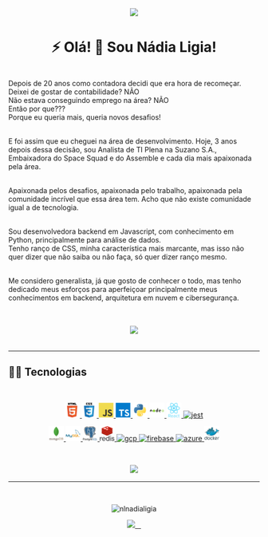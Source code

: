 
<div align=center><img src="https://ik.imagekit.io/l7cwocexhc/octa_Z7exR7bakKF.png?updatedAt=1634957243103" width="150"> </div>
<h1 align=center>⚡ Olá! 👋 Sou Nádia Ligia!</h1>

<br>
Depois de 20 anos como contadora decidi que era hora de recomeçar. 
Deixei de gostar de contabilidade? NÃO<br>
Não estava conseguindo emprego na área? NÃO<br>
Então por que???<br>
Porque eu queria mais, queria novos desafios!<br><br>

E foi assim que eu cheguei na área de desenvolvimento. Hoje, 3 anos depois dessa decisão, sou Analista de TI Plena na Suzano S.A., Embaixadora do Space Squad e do Assemble e cada dia mais apaixonada pela área.<br><br>

Apaixonada pelos desafios, apaixonada pelo trabalho, apaixonada pela comunidade incrível que essa área tem. Acho que não existe comunidade igual a de tecnologia.<br><br>

Sou desenvolvedora backend em Javascript, com conhecimento em Python, principalmente para análise de dados.<br>
Tenho ranço de CSS, minha característica mais marcante, mas isso não quer dizer que não saiba ou não faça, só quer dizer ranço mesmo.<br><br>

Me considero generalista, já que gosto de conhecer o todo, mas tenho dedicado meus esforços para aperfeiçoar principalmente meus conhecimentos em backend, arquitetura em nuvem e cibersegurança. <br><br><br>

<div align=center><img src="https://ik.imagekit.io/l7cwocexhc/readme/cita%C3%A7%C3%A3o-github_-n56RyIt1.png?updatedAt=1694119987256"></div>

<br>

---
## 🧑‍💻 Tecnologias

<br>

<p align="center"> 
  <a href="https://www.w3.org/html/" target="_blank" rel="noreferrer"> <img src="https://raw.githubusercontent.com/devicons/devicon/master/icons/html5/html5-original-wordmark.svg" alt="html5" width="30" height="30"/> </a>
  <a href="https://www.w3schools.com/css/" target="_blank" rel="noreferrer"> <img src="https://raw.githubusercontent.com/devicons/devicon/master/icons/css3/css3-original-wordmark.svg" alt="css3" width="30" height="30"/> </a>
  <a href="https://developer.mozilla.org/en-US/docs/Web/JavaScript" target="_blank" rel="noreferrer"> <img src="https://raw.githubusercontent.com/devicons/devicon/master/icons/javascript/javascript-original.svg" alt="javascript" width="30" height="30"/> </a>
  <a href="https://www.typescriptlang.org/" target="_blank" rel="noreferrer"> <img src="https://raw.githubusercontent.com/devicons/devicon/master/icons/typescript/typescript-original.svg" alt="typescript" width="30" height="30"/> </a> 
  <a href="https://www.python.org" target="_blank" rel="noreferrer"> <img src="https://raw.githubusercontent.com/devicons/devicon/master/icons/python/python-original.svg" alt="python" width="30" height="30"/> </a>
  <a href="https://nodejs.org" target="_blank" rel="noreferrer"> <img src="https://raw.githubusercontent.com/devicons/devicon/master/icons/nodejs/nodejs-original-wordmark.svg" alt="nodejs" width="30" height="30"/> </a>
  <a href="https://reactjs.org/" target="_blank" rel="noreferrer"> <img src="https://raw.githubusercontent.com/devicons/devicon/master/icons/react/react-original-wordmark.svg" alt="react" width="30" height="30"/> </a>
  <a href="https://jestjs.io" target="_blank" rel="noreferrer"> <img src="https://www.vectorlogo.zone/logos/jestjsio/jestjsio-icon.svg" alt="jest" width="30" height="30"/> </a>
</p>  

<p align="center">
  <a href="https://www.mongodb.com/" target="_blank" rel="noreferrer"> <img src="https://raw.githubusercontent.com/devicons/devicon/master/icons/mongodb/mongodb-original-wordmark.svg" alt="mongodb" width="30" height="30"/> </a>
  <a href="https://www.mysql.com/" target="_blank" rel="noreferrer"> <img src="https://raw.githubusercontent.com/devicons/devicon/master/icons/mysql/mysql-original-wordmark.svg" alt="mysql" width="30" height="30"/> </a>
  <a href="https://www.postgresql.org" target="_blank" rel="noreferrer"> <img src="https://raw.githubusercontent.com/devicons/devicon/master/icons/postgresql/postgresql-original-wordmark.svg" alt="postgresql" width="30" height="30"/> </a>
  <a href="https://redis.io" target="_blank" rel="noreferrer"> <img src="https://raw.githubusercontent.com/devicons/devicon/master/icons/redis/redis-original-wordmark.svg" alt="redis" width="30" height="30"/> </a>
  <a href="https://cloud.google.com" target="_blank" rel="noreferrer"> <img src="https://www.vectorlogo.zone/logos/google_cloud/google_cloud-icon.svg" alt="gcp" width="30" height="30"/> </a>
  <a href="https://firebase.google.com/" target="_blank" rel="noreferrer"> <img src="https://www.vectorlogo.zone/logos/firebase/firebase-icon.svg" alt="firebase" width="30" height="30"/> </a>
  <a href="https://azure.microsoft.com/en-in/" target="_blank" rel="noreferrer"> <img src="https://www.vectorlogo.zone/logos/microsoft_azure/microsoft_azure-icon.svg" alt="azure" width="30" height="30"/> </a>
  <a href="https://www.docker.com/" target="_blank" rel="noreferrer"> <img src="https://raw.githubusercontent.com/devicons/devicon/master/icons/docker/docker-original-wordmark.svg" alt="docker" width="30" height="30"/> </a>
</p>

<br>

<p align="center">
<a href="https://github.com/anuraghazra/github-readme-stats">
  <img src="https://github-readme-stats.vercel.app/api/top-langs/?username=nlnadialigia&layout=compact&theme=neon">
</a>

---
<br>

<p align="center">
  <img src="https://github-readme-stats.vercel.app/api?username=nlnadialigia&show_icons=true&theme=neon"alt="nlnadialigia" /> 
</p> 

<p align="center">
  <a href="https://www.linkedin.com/in/nlnadialigia">
    <img src="https://img.shields.io/badge/-Linkedin-9745f5?style=flat-square&logo=Linkedin&logoColor=white&link=https://www.linkedin.com/in/nlnadialigia">
  </a>
  <a href="https://www.instagram.com/nl.nadia.ligia">
    <img src=" 	https://img.shields.io/badge/Instagram-9745f5?style=flat-square&logo=instagram&logoColor=white" alt="">
  </a>
  <a href="mailto:nlnadialigia@gmail.com">
    <img src="https://img.shields.io/badge/-Email-9745f5?style=flat&logo=Gmail&logoColor=white&link=mailto:nlnadialigia@gmail.com" alt="">
  </a>
  <a href="https://app.rocketseat.com.br/me/nadia-santos-1591139219">
    <img src="https://img.shields.io/badge/-Rockeseat-9745f5?style=flat-square&logo=Apache-RocketMQ&logoColor=white&link=https://app.rocketseat.com.br/me/nadia-santos-1591139219" alt="">
  </a>
</p>
